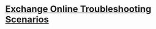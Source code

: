# [Exchange Online Troubleshooting Scenarios](https://learn.microsoft.com/en-us/exchange/troubleshoot/exchange-online-welcome)
